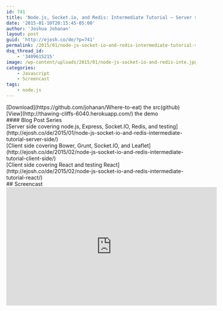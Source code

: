 ```yaml
---
id: 741
title: 'Node.js, Socket.io, and Redis: Intermediate Tutorial – Server side (Screencast)'
date: '2015-01-10T20:15:45-05:00'
author: 'Joshua Johanan'
layout: post
guid: 'http://ejosh.co/de/?p=741'
permalink: /2015/01/node-js-socket-io-and-redis-intermediate-tutorial-server-side-screencast/
dsq_thread_id:
    - '3409615215'
image: /wp-content/uploads/2015/01/node-js-socket-io-and-redis-inte.jpg
categories:
    - Javascript
    - Screencast
tags:
    - node.js
---
```


<div class="action-button">[Download](https://github.com/johanan/Where-to-eat) the src(github)</div><div class="action-button">[View](http://thawing-cliffs-6040.herokuapp.com/) the demo</div>#### Blog Post Series

<div class="action-button">[Server side covering node.js, Express, Socket.IO, Redis, and testing](http://ejosh.co/de/2015/01/node-js-socket-io-and-redis-intermediate-tutorial-server-side/)</div><div class="action-button">[Client side covering Bower, Grunt, Socket.IO, and Leaflet](http://ejosh.co/de/2015/02/node-js-socket-io-and-redis-intermediate-tutorial-client-side/)</div><div class="action-button">[Client side covering React and testing React](http://ejosh.co/de/2015/02/node-js-socket-io-and-redis-intermediate-tutorial-react/)</div>## Screencast

<iframe allowfullscreen="allowfullscreen" frameborder="0" height="315" loading="lazy" src="https://www.youtube.com/embed/-_u0NjmSKgI?list=PLCxhJ1rikyTqELxAhXhF59ufZZTQIOBFt" width="560"></iframe>